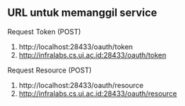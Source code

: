 ## URL untuk memanggil service

Request Token (POST)
1. http://localhost:28433/oauth/token
2. http://infralabs.cs.ui.ac.id:28433/oauth/token

Request Resource (POST)
1. http://localhost:28433/oauth/resource
2. http://infralabs.cs.ui.ac.id:28433/oauth/resource

